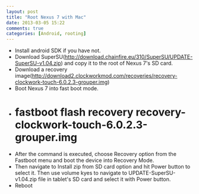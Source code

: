 ```yaml
---
layout: post
title: "Root Nexus 7 with Mac"
date: 2013-03-05 15:22
comments: true
categories: [Android, rooting] 
---
```

* Install android SDK if you have not.
* Download SuperSU(http://download.chainfire.eu/310/SuperSU/UPDATE-SuperSU-v1.04.zip) and copy it to the root of Nexus 7's SD card.
* Download a recovery image(http://download2.clockworkmod.com/recoveries/recovery-clockwork-touch-6.0.2.3-grouper.img)
* Boot Nexus 7 into fast boot mode.
* # fastboot flash recovery recovery-clockwork-touch-6.0.2.3-grouper.img
* After the command is executed, choose Recovery option from the Fastboot menu and boot the device into Recovery Mode.
*  Then navigate to Install zip from SD card option and hit Power button to select it. Then use volume kyes to navigate to UPDATE-SuperSU-v1.04.zip file in tablet's SD card and select it with Power button. 
* Reboot
